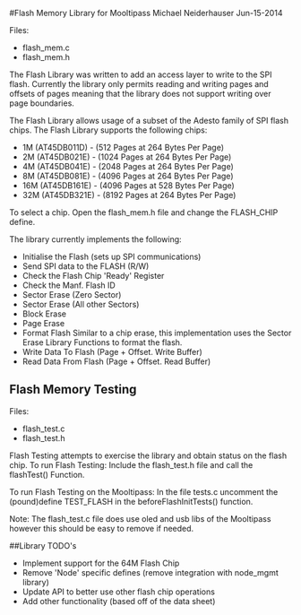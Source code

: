 #Flash Memory Library for Mooltipass
Michael Neiderhauser
Jun-15-2014

Files:
- flash_mem.c
- flash_mem.h

The Flash Library was written to add an access layer to write to the SPI flash.
Currently the library only permits reading and writing pages and offsets of pages meaning that the library does not support writing over page boundaries.

The Flash Library allows usage of a subset of the Adesto family of SPI flash chips. The Flash Library supports the following chips:
- 1M   (AT45DB011D) - (512  Pages at 264 Bytes Per Page)
- 2M   (AT45DB021E) - (1024 Pages at 264 Bytes Per Page)
- 4M   (AT45DB041E) - (2048 Pages at 264 Bytes Per Page)
- 8M   (AT45DB081E) - (4096 Pages at 264 Bytes Per Page)
- 16M  (AT45DB161E) - (4096 Pages at 528 Bytes Per Page)
- 32M  (AT45DB321E) - (8192 Pages at 264 Bytes Per Page)

To select a chip. Open the flash_mem.h file and change the FLASH_CHIP define.

The library currently implements the following:
- Initialise the Flash (sets up SPI communications)
- Send SPI data to the FLASH (R/W)
- Check the Flash Chip 'Ready' Register
- Check the Manf. Flash ID
- Sector Erase (Zero Sector)
- Sector Erase (All other Sectors)
- Block Erase
- Page Erase
- Format Flash
      Similar to a chip erase, this implementation uses the Sector Erase Library Functions to format the flash.
- Write Data To Flash  (Page + Offset. Write Buffer)
- Read Data From Flash (Page + Offset. Read Buffer)


## Flash Memory Testing
Files:
- flash_test.c
- flash_test.h

Flash Testing attempts to exercise the library and obtain status on the flash chip.
To run Flash Testing:
Include the flash_test.h file and call the flashTest() Function.

To run Flash Testing on the Mooltipass:
In the file tests.c uncomment the (pound)define TEST_FLASH in the beforeFlashInitTests() function.

Note:  The flash_test.c file does use oled and usb libs of the Mooltipass however this should be easy to remove if needed.


##Library TODO's
- Implement support for the 64M Flash Chip
- Remove 'Node' specific defines (remove integration with node_mgmt library)
- Update API to better use other flash chip operations
- Add other functionality (based off of the data sheet)
